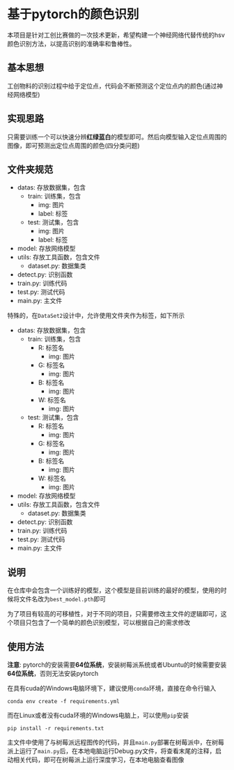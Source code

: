 # 基于pytorch的颜色识别

本项目是针对工创比赛做的一次技术更新，希望构建一个神经网络代替传统的hsv颜色识别方法，以提高识别的准确率和鲁棒性。

## 基本思想

工创物料的识别过程中给于定位点，代码会不断预测这个定位点内的颜色(通过神经网络模型)

## 实现思路

只需要训练一个可以快速分辨**红绿蓝白**的模型即可。然后向模型输入定位点周围的图像，即可预测出定位点周围的颜色(四分类问题)

## 文件夹规范

- datas: 存放数据集，包含
  - train: 训练集，包含
    - img: 图片
    - label: 标签
  - test: 测试集，包含
    - img: 图片
    - label: 标签
- model: 存放网络模型
- utils: 存放工具函数，包含文件
  - dataset.py: 数据集类
- detect.py: 识别函数
- train.py: 训练代码
- test.py: 测试代码
- main.py: 主文件

特殊的，在`DataSet2`设计中，允许使用文件夹作为标签，如下所示

- datas: 存放数据集，包含
  - train: 训练集，包含
    - R: 标签名
      - img: 图片
    - G: 标签名
      - img: 图片
    - B: 标签名
      - img: 图片
    - W: 标签名
      - img: 图片
  - test: 测试集，包含
    - R: 标签名
      - img: 图片
    - G: 标签名
      - img: 图片
    - B: 标签名
      - img: 图片
    - W: 标签名
      - img: 图片
- model: 存放网络模型
- utils: 存放工具函数，包含文件
  - dataset.py: 数据集类
- detect.py: 识别函数
- train.py: 训练代码
- test.py: 测试代码
- main.py: 主文件

## 说明

在仓库中会包含一个训练好的模型，这个模型是目前训练的最好的模型，使用的时候将文件名改为`best_model.pth`即可

为了项目有较高的可移植性，对于不同的项目，只需要修改主文件的逻辑即可，这个项目只包含了一个简单的颜色识别模型，可以根据自己的需求修改

## 使用方法

**注意**:
pytorch的安装需要**64位系统**，安装树莓派系统或者Ubuntu的时候需要安装**64位系统**，否则无法安装pytorch

在具有cuda的Windows电脑环境下，建议使用`conda`环境，直接在命令行输入

```shell
conda env create -f requirements.yml
```

而在Linux或者没有cuda环境的Windows电脑上，可以使用`pip`安装

```shell
pip install -r requirements.txt
```

主文件中使用了与树莓派远程图传的代码，并且`main.py`部署在树莓派中，在树莓派上运行了`main.py`后，在本地电脑运行Debug.py文件，将查看末尾的注释，启动相关代码，即可在树莓派上运行深度学习，在本地电脑查看图像
